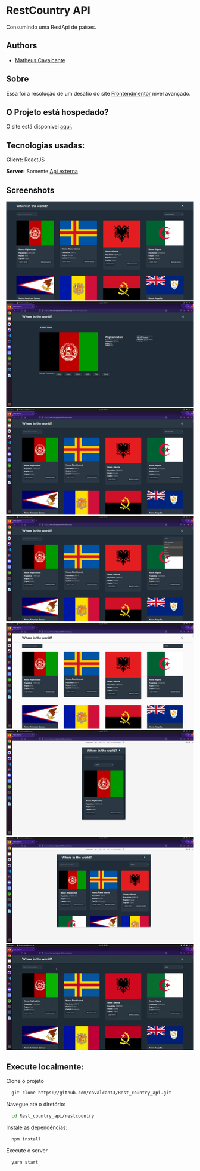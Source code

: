 
# RestCountry API

Consumindo uma RestApi de países.


## Authors

- [Matheus Cavalcante](https://www.linkedin.com/in/matheeuscavalcantee/)

  
## Sobre

Essa foi a resolução de um desafio do site [Frontendmentor](https://www.frontendmentor.io/solutions/api-rest-countries-pUwnjhzyu) nivel avançado.

  
## O Projeto está hospedado?

O site está disponivel [aqui.](https://rest-country-api-delta.vercel.app)

  
    
## Tecnologias usadas:

**Client:** ReactJS

**Server:** Somente [Api externa](https://restcountries.eu/)

  
## Screenshots

![tela1.png](/imagens/challenge1.png)
![tela1.png](/imagens/challenge2.png)
![tela1.png](/imagens/challenge3.png)
![tela1.png](/imagens/challenge4.png)
![tela1.png](/imagens/challenge5.png)
![tela1.png](/imagens/challenge6.png)
![tela1.png](/imagens/challenge7.png)
![video.gif](/imagens/video.gif)
  
## Execute localmente:

Clone o projeto

```bash
  git clone https://github.com/cavalcant3/Rest_country_api.git
```

Navegue até o diretório:

```bash
  cd Rest_country_api/restcountry
```

Instale as dependências:

```bash
  npm install
```

Execute o server

```bash
  yarn start
```

  
